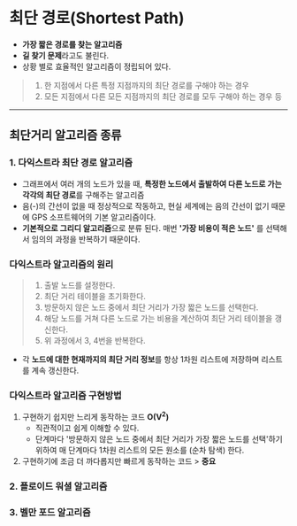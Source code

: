 # 최단 경로(Shortest Path)
- **가장 짧은 경로를 찾는 알고리즘**
- **길 찾기 문제**라고도 불린다.
- 상황 별로 효율적인 알고리즘이 정립되어 있다. 
> 1. 한 지점에서 다른 특정 지점까지의 최단 경로를 구해야 하는 경우
> 2. 모든 지점에서 다른 모든 지점까지의 최단 경로를 모두 구해야 하는 경우 등

---
## 최단거리 알고리즘 종류

### 1. 다익스트라 최단 경로 알고리즘
- 그래프에서 여러 개의 노드가 있을 때, **특정한 노드에서 출발하여 다른 노드로 가는 각각의 최단 경로**를 구해주는 알고리즘
- 음(-)의 간선이 없을 때 정상적으로 작동하고, 현실 세계에는 음의 간선이 없기 때문에 GPS 소프트웨어의 기본 알고리즘이다.
- **기본적으로 그리디 알고리즘**으로 분류 된다. 매번 **'가장 비용이 적은 노드'** 를 선택해서 임의의 과정을 반복하기 때문이다.
### 다익스트라 알고리즘의 원리
> 1. 출발 노드를 설정한다.
> 2. 최단 거리 테이블을 초기화한다.
> 3. 방문하지 않은 노드 중에서 최단 거리가 가장 짧은 노드를 선택한다.
> 4. 해당 노드를 거쳐 다른 노드로 가는 비용을 계산하여 최단 거리 테이블을 갱신한다.
> 5. 위 과정에서 3, 4번을 반복한다.
- 각 **노드에 대한 현재까지의 최단 거리 정보**를 항상 1차원 리스트에 저장하며 리스트를 계속 갱신한다.

### 다익스트라 알고리즘 구현방법
1. 구현하기 쉽지만 느리게 동작하는 코드 **O(V<sup>2</sup>)**
    - 직관적이고 쉽게 이해할 수 있다.
    - 단계마다 '방문하지 않은 노드 중에서 최단 거리가 가장 짧은 노드를 선택'하기 위하여 매 단계마다 1차원 리스트의 모든 원소를 (순차 탐색) 한다.
2. 구현하기에 조금 더 까다롭지만 빠르게 동작하는 코드 > **중요**

### 2. 플로이드 워셜 알고리즘
### 3. 벨만 포드 알고리즘